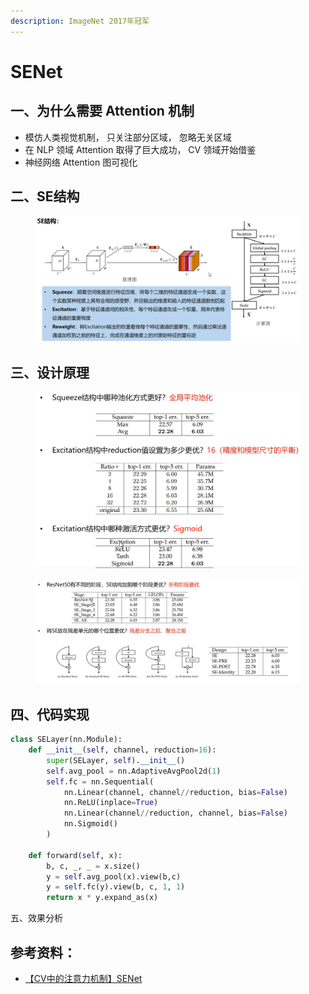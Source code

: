 ```yaml
---
description: ImageNet 2017年冠军
---
```


# SENet

## 一、为什么需要 Attention 机制

* 模仿人类视觉机制， 只关注部分区域， 忽略无关区域
* 在 NLP 领域 Attention 取得了巨大成功， CV 领域开始借鉴
* 神经网络 Attention 图可视化

## 二、SE结构

<figure><img src="../../.gitbook/assets/image.png" alt=""><figcaption></figcaption></figure>

## 三、设计原理

<figure><img src="../../.gitbook/assets/image (1).png" alt=""><figcaption></figcaption></figure>

<figure><img src="../../.gitbook/assets/image (39).png" alt=""><figcaption></figcaption></figure>

## 四、代码实现

```python
class SELayer(nn.Module):
    def __init__(self, channel, reduction=16):
        super(SELayer, self).__init__()
        self.avg_pool = nn.AdaptiveAvgPool2d(1)
        self.fc = nn.Sequential(
            nn.Linear(channel, channel//reduction, bias=False)
            nn.ReLU(inplace=True)
            nn.Linear(channel//reduction, channel, bias=False)
            nn.Sigmoid()
        )
    
    def forward(self, x):
        b, c, _, _ = x.size()
        y = self.avg_pool(x).view(b,c)
        y = self.fc(y).view(b, c, 1, 1)
        return x * y.expand_as(x)
```

五、效果分析





## 参考资料：

* [【CV中的注意力机制】SENet](https://www.bilibili.com/video/BV1QA411F7rR/?spm\_id\_from=333.337.search-card.all.click\&vd\_source=4afb0374462e2a6a5fe3309f3b19500d)
